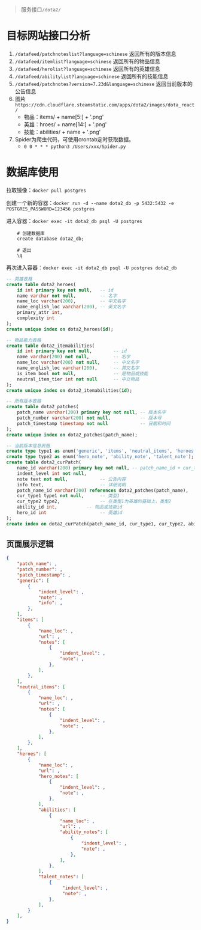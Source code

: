 >服务接口`/dota2/`

# 目标网站接口分析
1. `/datafeed/patchnoteslist?language=schinese`
  返回所有的版本信息
2. `/datafeed/itemlist?language=schinese`
  返回所有的物品信息
3. `/datafeed/herolist?language=schinese`
  返回所有的英雄信息
4. `/datafeed/abilitylist?language=schinese`
  返回所有的技能信息
5. `/datafeed/patchnotes?version=7.23d&language=schinese`
返回当前版本的公告信息
6. 图片
  `https://cdn.cloudflare.steamstatic.com/apps/dota2/images/dota_react/`
   - 物品：items/ + name[5:] + '.png'
   - 英雄：hroes/ + name[14:] + '.png'
   - 技能：abilities/ + name + '.png'
7. Spider为爬虫代码，可使用crontab定时获取数据。
   - `0 0 * * * python3 /Users/xxx/Spider.py`

# 数据库使用
    

拉取镜像：`docker pull postgres`

创建一个新的容器：`docker run -d --name dota2_db -p 5432:5432 -e POSTGRES_PASSWORD=123456 postgres`

进入容器：`docker exec -it dota2_db psql -U postgres`
```psql
    # 创建数据库
    create database dota2_db;

    # 退出
    \q
```

再次进入容器：`docker exec -it dota2_db psql -U postgres dota2_db`


```sql
-- 英雄表格
create table dota2_heroes(
    id int primary key not null,   -- id
    name varchar not null,         -- 名字
    name_loc varchar(200),         -- 中文名字
    name_english_loc varchar(200), -- 英文名字
    primary_attr int,               
    complexity int
);
create unique index on dota2_heroes(id); 

-- 物品能力表格
create table dota2_itemabilities(
    id int primary key not null,        -- id
    name varchar(200) not null,         -- 名字
    name_loc varchar(200) not null,     -- 中文名字
    name_english_loc varchar(200),      -- 英文名字
    is_item bool not null,              -- 是物品或技能
    neutral_item_tier int not null      -- 中立物品
);
create unique index on dota2_itemabilities(id);

-- 所有版本表格
create table dota2_patches(
    patch_name varchar(200) primary key not null, -- 版本名字
    patch_number varchar(200) not null,           -- 版本号
    patch_timestamp timestamp not null            -- 日期和时间
);
create unique index on dota2_patches(patch_name);

-- 当前版本信息表格
create type type1 as enum('generic', 'items', 'neutral_items', 'heroes', 'neutral_creeps'); -- 综合，物品，中立，英雄    
create type type2 as enum('hero_note', 'ability_note', 'talent_note'); -- 英雄、技能、天赋
create table dota2_curPatch(
    name_id varchar(200) primary key not null, -- patch_name_id + cur_type1 + 序号，主键
    indent_level int not null,     
    note text not null,            -- 公告内容
    info text,                     -- 详细说明
    patch_name_id varchar(200) references dota2_patches(patch_name),      -- 版本名，外键
    cur_type1 type1 not null,      -- 类型1
    cur_type2 type2,               -- 在类型1为英雄的基础上，类型2
    ability_id int,           -- 物品或技能id
    hero_id int                    -- 英雄id
);
create index on dota2_curPatch(patch_name_id, cur_type1, cur_type2, ability_id, hero_id);
```

## 页面展示逻辑

```json
{
    "patch_name": ,
    "patch_number": ,
    "patch_timestamp": ,
    "generic": [
        {
            "indent_level": ,
            "note": ,
            "info": ,
        },
    ],
    "items": [
        {
            "name_loc": ,
            "url": ,
            "notes": [
                {
                    "indent_level": ,
                    "note": ,
                },
            ],
        },
    ],
    "neutral_items": [
        {
            "name_loc": ,
            "url": ,
            "notes": [
                {
                    "indent_level": ,
                    "note": ,
                },
            ],
        },
    ],
    "heroes": [
        {
            "name_loc": ,
            "url": ,
            "hero_notes": [
                {
                    "indent_level": ,
                    "note": ,
                },
            ],
            "abilities": [
                {
                    "name_loc": ,
                    "url": ,
                    "ability_notes": [
                        {
                            "indent_level": ,
                            "note": ,
                        },
                    ],
                },
            ],
            "talent_notes": [
                {
                     "indent_level": ,
                     "note": ,
                },
            ],
        }
    ],
}
```
